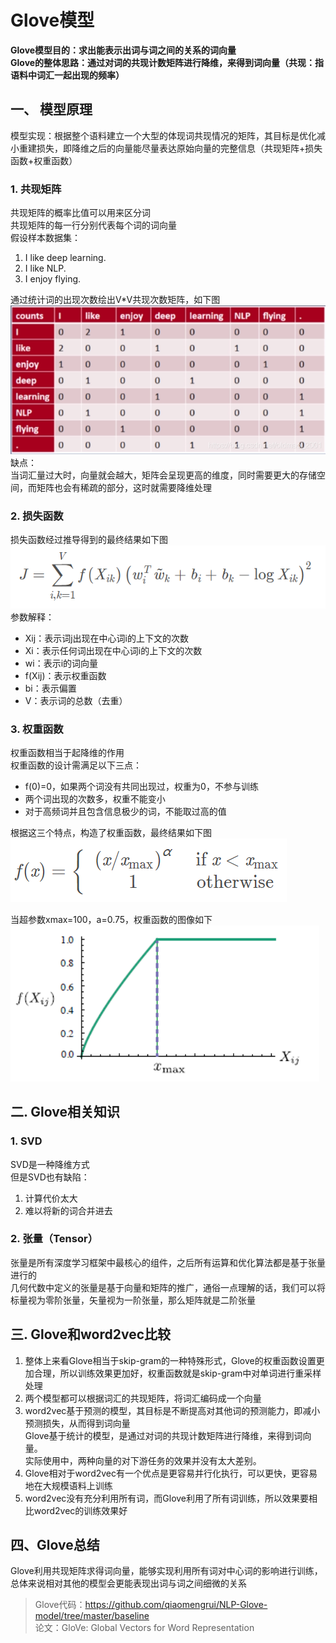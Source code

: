 # Glove模型
**Glove模型目的：求出能表示出词与词之间的关系的词向量   
Glove的整体思路：通过对词的共现计数矩阵进行降维，来得到词向量（共现：指语料中词汇一起出现的频率）**
## 一、 模型原理
模型实现：根据整个语料建立一个大型的体现词共现情况的矩阵，其目标是优化减小重建损失，即降维之后的向量能尽量表达原始向量的完整信息（共现矩阵+损失函数+权重函数）
### 1. 共现矩阵  
共现矩阵的概率比值可以用来区分词  
共现矩阵的每一行分别代表每个词的词向量  
假设样本数据集：
1. I like deep learning.   
2. I like NLP.   
3. I enjoy flying.  

通过统计词的出现次数绘出V\*V共现次数矩阵，如下图  
![共现矩阵](https://github.com/qiaomengrui/NLP-Glove-model/blob/master/pic/%E5%85%B1%E7%8E%B0%E7%9F%A9%E9%98%B5.png)  
缺点：  
当词汇量过大时，向量就会越大，矩阵会呈现更高的维度，同时需要更大的存储空间，而矩阵也会有稀疏的部分，这时就需要降维处理
### 2. 损失函数
损失函数经过推导得到的最终结果如下图  
![损失函数](https://github.com/qiaomengrui/NLP-Glove-model/blob/master/pic/%E7%9B%AE%E6%A0%87%E5%87%BD%E6%95%B0.png)  
参数解释：
* Xij：表示词j出现在中心词i的上下文的次数  
* Xi：表示任何词出现在中心词i的上下文的次数
* wi：表示i的词向量
* f(Xij)：表示权重函数
* bi：表示偏置
* V：表示词的总数（去重）
### 3. 权重函数
权重函数相当于起降维的作用  
权重函数的设计需满足以下三点：
* f(0)=0，如果两个词没有共同出现过，权重为0，不参与训练
* 两个词出现的次数多，权重不能变小
* 对于高频词并且包含信息极少的词，不能取过高的值  

根据这三个特点，构造了权重函数，最终结果如下图  
![权重函数](https://github.com/qiaomengrui/NLP-Glove-model/blob/master/pic/%E6%9D%83%E9%87%8D%E5%87%BD%E6%95%B0.png)  

当超参数xmax=100，a=0.75，权重函数的图像如下  
![给参数的权重函数图像](https://github.com/qiaomengrui/NLP-Glove-model/blob/master/pic/%E7%BB%99%E5%8F%82%E6%95%B0%E7%9A%84%E6%9D%83%E9%87%8D%E5%87%BD%E6%95%B0%E5%9B%BE%E5%83%8F.png)  
## 二. Glove相关知识
### 1. SVD
SVD是一种降维方式  
但是SVD也有缺陷：  
1. 计算代价太大  
2. 难以将新的词合并进去  
### 2. 张量（Tensor）
张量是所有深度学习框架中最核心的组件，之后所有运算和优化算法都是基于张量进行的  
几何代数中定义的张量是基于向量和矩阵的推广，通俗一点理解的话，我们可以将标量视为零阶张量，矢量视为一阶张量，那么矩阵就是二阶张量
## 三. Glove和word2vec比较
1. 整体上来看Glove相当于skip-gram的一种特殊形式，Glove的权重函数设置更加合理，所以训练效果更加好，权重函数就是skip-gram中对单词进行重采样处理  
2. 两个模型都可以根据词汇的共现矩阵，将词汇编码成一个向量  
3. word2vec基于预测的模型，其目标是不断提高对其他词的预测能力，即减小预测损失，从而得到词向量    
   Glove基于统计的模型，是通过对词的共现计数矩阵进行降维，来得到词向量。  
实际使用中，两种向量的对下游任务的效果并没有太大差别。
4. Glove相对于word2vec有一个优点是更容易并行化执行，可以更快，更容易地在大规模语料上训练
5. word2vec没有充分利用所有词，而Glove利用了所有词训练，所以效果要相比word2vec的训练效果好
## 四、Glove总结
Glove利用共现矩阵求得词向量，能够实现利用所有词对中心词的影响进行训练，总体来说相对其他的模型会更能表现出词与词之间细微的关系  
> Glove代码：https://github.com/qiaomengrui/NLP-Glove-model/tree/master/baseline  
> 论文：GloVe: Global Vectors for Word Representation
